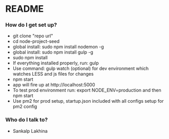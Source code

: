 # README #

### How do I get set up? ###

* git clone "repo url"
* cd node-project-seed
* global install: sudo npm install nodemon -g
* global install: sudo npm install gulp -g
* sudo npm install
* If everything installed properly, run: gulp
* Use command: gulp watch (optional) for dev environment which watches LESS and js files for changes
* npm start
* app will fire up at http://localhost:5000
* To test prod environment run: export NODE_ENV=production and then npm start
* Use pm2 for prod setup, startup.json included with all configs setup for pm2 config

### Who do I talk to? ###

* Sankalp Lakhina
